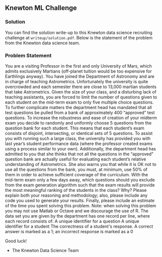 Knewton ML Challenge
--------------------

### Solution

You can find the solution write-up to this Knewton data science recruiting challenge at `writeup/solution.pdf`. Below is the statement of the problem from the Knewton data science team.

### Problem Statement

You are a visiting Professor in the first and only University of Mars, which admits exclusively Martians (off-planet tuition would be too expensive for Earthlings anyway). You have joined the Department of Astronomy and are in charge of teaching Astrometrics. Unfortunately the university is quite overcrowded and each semester there are close to 13,000 martian students that take Astrometrics.
Given the size of your class, and a disturbing lack of teaching assistants, you are forced to limit the number of questions given to each student on the mid-term exam to only five multiple choice questions. To further complicate matters the department head has mandated that all test questions be pulled from a bank of approximately 400 “approved” test questions. To increase the robustness and ease of creation of your midterm exam you decide to randomly and uniformly choose 5 questions from the question bank for each student. This means that each student’s exam consists of disjoint, intersecting, or identical sets of 5 questions.
To assist you with running such a large class, the university has provided you with last year’s student performance data (where the professor created exams using a process similar to your own).  Additionally, the department head has admitted to you that she thinks that not all the questions in the “approved” question bank are actually useful for evaluating each student’s relative understanding of Astrometrics. She also warns you that while it is OK not to use all the questions from the bank, you must, at minimum, use 50% of them in order to achieve sufficient coverage of the curriculum.
With the mid-term exam only a few days away, which questions should you exclude from the exam generation algorithm such that the exam results will provide the most meaningful ranking of the students in the class? Why? Please explain both your reasoning and methodology; also, please include any code you used to generate your results. Finally, please include an estimate of the time you spent solving this problem. Note: when solving this problem you may not use Matlab or Octave and we discourage the use of R.
The data set you are given by the department has one record per line, where each record consists of: 
A unique identifier for a question 
A unique identifier for a student 
The correctness of a student's response. A correct answer is marked as a 1; an incorrect response is marked as a 0

Good luck!
- The Knewton Data Science Team
